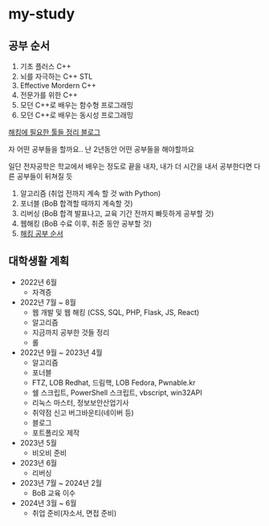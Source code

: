 # my-study

## 공부 순서
1. 기초 플러스 C++
2. 뇌를 자극하는 C++ STL
3. Effective Mordern C++
4. 전문가를 위한 C++
5. 모던 C++로 배우는 함수형 프로그래밍
6. 모던 C++로 배우는 동시성 프로그래밍


[해킹에 필요한 툴들 정리 블로그](https://tribal1012.tistory.com/143)


자 어떤 공부들을 할까요..
난 2년동안 어떤 공부들을 해야할까요

일단 전자공학은 학교에서 배우는 정도로 끝을 내자, 내가 더 시간을 내서 공부한다면 다른 공부들이 뒤쳐질 듯

1. 알고리즘 (취업 전까지 계속 할 것 with Python)
2. 포너블 (BoB 합격할 때까지 계속할 것)
3. 리버싱 (BoB 합격 발표나고, 교육 기간 전까지 빠듯하게 공부할 것)
4. 웹해킹 (BoB 수료 이후, 취준 동안 공부할 것)
5. [해킹 공부 순서](https://ls-toast.tistory.com/76)

## 대학생활 계획
- 2022년 6월
  - 자격증
- 2022년 7월 ~ 8월
  - 웹 개발 및 웹 해킹 (CSS, SQL, PHP, Flask, JS, React)
  - 알고리즘
  - 지금까지 공부한 것들 정리
  - 롤
- 2022년 9월 ~ 2023년 4월
  - 알고리즘
  - 포너블
  - FTZ, LOB Redhat, 드림핵, LOB Fedora, Pwnable.kr
  - 쉘 스크립트, PowerShell 스크립트, vbscript, win32API
  - 리눅스 마스터, 정보보안산업기사
  - 취약점 신고 버그바운티(네이버 등)
  - 블로그
  - 포트폴리오 제작
- 2023년 5월
	- 비오비 준비
- 2023년 6월
	- 리버싱
- 2023년 7월 ~ 2024년 2월
	- BoB 교육 이수
- 2024년 3월 ~ 6월
  - 취업 준비(자소서, 면접 준비) 